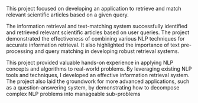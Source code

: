 This project focused on developing an application to retrieve and match relevant scientific articles based on a given query.

The information retrieval and text-matching system successfully identified and retrieved relevant scientific articles based on user queries. The project demonstrated the effectiveness of combining various NLP techniques for accurate information retrieval. It also highlighted the importance of text pre-processing and query matching in developing robust retrieval systems.

This project provided valuable hands-on experience in applying NLP concepts and algorithms to real-world problems. By leveraging existing NLP tools and techniques, I developed an effective information retrieval system. The project also laid the groundwork for more advanced applications, such as a question-answering system, by demonstrating how to decompose complex NLP problems into manageable sub-problems

